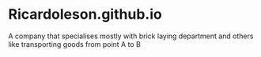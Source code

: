 # Ricardoleson.github.io
A company that specialises mostly with brick laying department 
and others like transporting goods from point A to B
